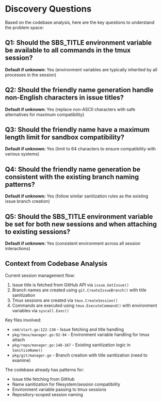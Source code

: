# Discovery Questions

Based on the codebase analysis, here are the key questions to understand the problem space:

## Q1: Should the SBS_TITLE environment variable be available to all commands in the tmux session?
**Default if unknown:** Yes (environment variables are typically inherited by all processes in the session)

## Q2: Should the friendly name generation handle non-English characters in issue titles?
**Default if unknown:** Yes (replace non-ASCII characters with safe alternatives for maximum compatibility)

## Q3: Should the friendly name have a maximum length limit for sandbox compatibility?
**Default if unknown:** Yes (limit to 64 characters to ensure compatibility with various systems)

## Q4: Should the friendly name generation be consistent with the existing branch naming patterns?
**Default if unknown:** Yes (follow similar sanitization rules as the existing issue branch creation)

## Q5: Should the SBS_TITLE environment variable be set for both new sessions and when attaching to existing sessions?
**Default if unknown:** Yes (consistent environment across all session interactions)

## Context from Codebase Analysis

Current session management flow:
1. Issue title is fetched from GitHub API via `issue.GetIssue()`
2. Branch names are created using `git.CreateIssueBranch()` with title sanitization
3. Tmux sessions are created via `tmux.CreateSession()` 
4. Commands are executed using `tmux.ExecuteCommand()` with environment variables via `syscall.Exec()`

Key files involved:
- `cmd/start.go:122-130` - Issue fetching and title handling
- `pkg/tmux/manager.go:92-94` - Environment variable handling for tmux attach
- `pkg/repo/manager.go:148-167` - Existing sanitization logic in `SanitizeName()`
- `pkg/git/manager.go` - Branch creation with title sanitization (need to examine)

The codebase already has patterns for:
- Issue title fetching from GitHub
- Name sanitization for filesystem/session compatibility  
- Environment variable passing to tmux sessions
- Repository-scoped session naming